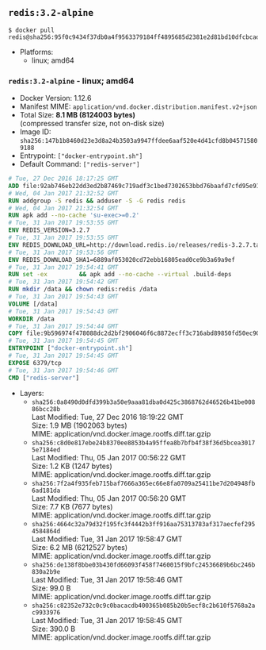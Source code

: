 ## `redis:3.2-alpine`

```console
$ docker pull redis@sha256:95f0c9434f37db0a4f9563379184ff4895685d2381e2d81bd10dfcbcadfc095f
```

-	Platforms:
	-	linux; amd64

### `redis:3.2-alpine` - linux; amd64

-	Docker Version: 1.12.6
-	Manifest MIME: `application/vnd.docker.distribution.manifest.v2+json`
-	Total Size: **8.1 MB (8124003 bytes)**  
	(compressed transfer size, not on-disk size)
-	Image ID: `sha256:147b1b8460d23e3d8a24b3503a9947ffdee6aaf520e4d41cfd8b045715809188`
-	Entrypoint: `["docker-entrypoint.sh"]`
-	Default Command: `["redis-server"]`

```dockerfile
# Tue, 27 Dec 2016 18:17:25 GMT
ADD file:92ab746eb22dd3ed2b87469c719adf3c1bed7302653bbd76baafd7cfd95e911e in / 
# Wed, 04 Jan 2017 21:32:52 GMT
RUN addgroup -S redis && adduser -S -G redis redis
# Wed, 04 Jan 2017 21:32:54 GMT
RUN apk add --no-cache 'su-exec>=0.2'
# Tue, 31 Jan 2017 19:53:55 GMT
ENV REDIS_VERSION=3.2.7
# Tue, 31 Jan 2017 19:53:55 GMT
ENV REDIS_DOWNLOAD_URL=http://download.redis.io/releases/redis-3.2.7.tar.gz
# Tue, 31 Jan 2017 19:53:56 GMT
ENV REDIS_DOWNLOAD_SHA1=6889af053020cd72ebb16805ead0ce9b3a69a9ef
# Tue, 31 Jan 2017 19:54:41 GMT
RUN set -ex 		&& apk add --no-cache --virtual .build-deps 		gcc 		linux-headers 		make 		musl-dev 		tar 		&& wget -O redis.tar.gz "$REDIS_DOWNLOAD_URL" 	&& echo "$REDIS_DOWNLOAD_SHA1 *redis.tar.gz" | sha1sum -c - 	&& mkdir -p /usr/src/redis 	&& tar -xzf redis.tar.gz -C /usr/src/redis --strip-components=1 	&& rm redis.tar.gz 		&& grep -q '^#define CONFIG_DEFAULT_PROTECTED_MODE 1$' /usr/src/redis/src/server.h 	&& sed -ri 's!^(#define CONFIG_DEFAULT_PROTECTED_MODE) 1$!\1 0!' /usr/src/redis/src/server.h 	&& grep -q '^#define CONFIG_DEFAULT_PROTECTED_MODE 0$' /usr/src/redis/src/server.h 		&& make -C /usr/src/redis 	&& make -C /usr/src/redis install 		&& rm -r /usr/src/redis 		&& apk del .build-deps
# Tue, 31 Jan 2017 19:54:42 GMT
RUN mkdir /data && chown redis:redis /data
# Tue, 31 Jan 2017 19:54:43 GMT
VOLUME [/data]
# Tue, 31 Jan 2017 19:54:43 GMT
WORKDIR /data
# Tue, 31 Jan 2017 19:54:44 GMT
COPY file:9b596974f478088dc2d2bf2906046f6c8872ecff3c716abd89850fd50ec90c47 in /usr/local/bin/ 
# Tue, 31 Jan 2017 19:54:45 GMT
ENTRYPOINT ["docker-entrypoint.sh"]
# Tue, 31 Jan 2017 19:54:45 GMT
EXPOSE 6379/tcp
# Tue, 31 Jan 2017 19:54:46 GMT
CMD ["redis-server"]
```

-	Layers:
	-	`sha256:0a8490d0dfd399b3a50e9aaa81dba0d425c3868762d46526b41be00886bcc28b`  
		Last Modified: Tue, 27 Dec 2016 18:19:22 GMT  
		Size: 1.9 MB (1902063 bytes)  
		MIME: application/vnd.docker.image.rootfs.diff.tar.gzip
	-	`sha256:c8d0e817ebe24b8370ee8853b4a95ffea8b7bfb4f38f36d5bcea30175e7184ed`  
		Last Modified: Thu, 05 Jan 2017 00:56:22 GMT  
		Size: 1.2 KB (1247 bytes)  
		MIME: application/vnd.docker.image.rootfs.diff.tar.gzip
	-	`sha256:7f2a4f935feb715baf7666a365ec66e8fa0709a25411be7d204948fb6ad181da`  
		Last Modified: Thu, 05 Jan 2017 00:56:20 GMT  
		Size: 7.7 KB (7677 bytes)  
		MIME: application/vnd.docker.image.rootfs.diff.tar.gzip
	-	`sha256:4664c32a79d32f195fc3f4442b3ff916aa75313783af317aecfef2954584864d`  
		Last Modified: Tue, 31 Jan 2017 19:58:47 GMT  
		Size: 6.2 MB (6212527 bytes)  
		MIME: application/vnd.docker.image.rootfs.diff.tar.gzip
	-	`sha256:de138f8bbe03b430fd66093f458f7460015f9bfc24536689b6bc246b830a2b9e`  
		Last Modified: Tue, 31 Jan 2017 19:58:46 GMT  
		Size: 99.0 B  
		MIME: application/vnd.docker.image.rootfs.diff.tar.gzip
	-	`sha256:c82352e732c0c9c0bacacdb400365b085b20b5ecf8c2b610f5768a2ac9933976`  
		Last Modified: Tue, 31 Jan 2017 19:58:45 GMT  
		Size: 390.0 B  
		MIME: application/vnd.docker.image.rootfs.diff.tar.gzip
